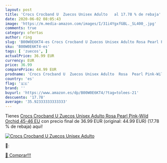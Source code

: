 ```yaml
---
layout: post
title: 'Crocs Crocband U  Zuecos Unisex Adulto   al 17.78 % de rebaja'
date: 2020-06-02 08:05:43
image: 'https://m.media-amazon.com/images/I/31i4YgxfGBL._SL400_.jpg'
comments: true
category: ofertas
author: ring
slug: 'B00W0E6KT4-es Crocs Crocband U Zuecos Unisex Adulto Rosa Pearl Pink-Wild...'
sku: 'B00W0E6KT4-es'
tags: [ 'zuecos', ]
actualPrice: 36.99 EUR
currency: EUR
price: 36.99
comparePrice: 44.99 EUR
prodname: 'Crocs Crocband U  Zuecos Unisex Adulto  Rosa  Pearl Pink-Wild Orchid   45-46 EU'
country: 'es'
flag: '🇪🇸'
brand: ''
buyurl: 'https://www.amazon.es/dp/B00W0E6KT4/?tag=tolees-21'
descuento: '17.78'
average: '35.92333333333333'
---
```


Tienes [Crocs Crocband U  Zuecos Unisex Adulto  Rosa  Pearl Pink-Wild Orchid   45-46 EU](https://www.amazon.es/dp/B00W0E6KT4/?tag=tolees-21) con precio final de  36.99 EUR (original: 44.99 EUR) (17.78 %  de rebaja) aqui!

[![Crocs Crocband U  Zuecos Unisex Adulto  ](https://m.media-amazon.com/images/I/31i4YgxfGBL._SL400_.jpg)](https://www.amazon.es/dp/B00W0E6KT4/?tag=tolees-21)

🔎:


[🛒 Comprar!!!](https://www.amazon.es/dp/B00W0E6KT4/?tag=tolees-21)
